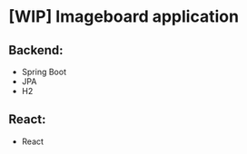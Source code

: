 # [**WIP**] Imageboard application

## Backend: ##
 * Spring Boot
 * JPA
 * H2

## React: ##
 * React
